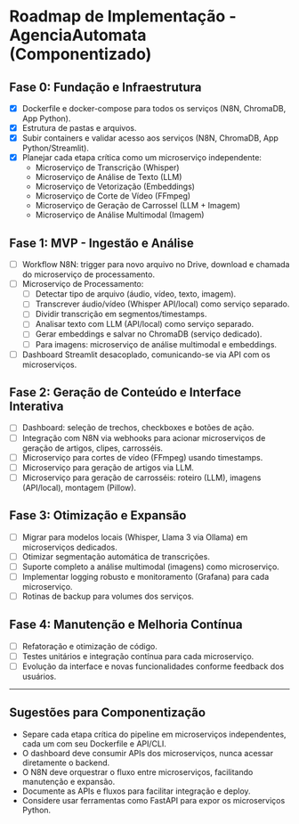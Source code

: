 # Roadmap de Implementação - AgenciaAutomata (Componentizado)

## Fase 0: Fundação e Infraestrutura
- [x] Dockerfile e docker-compose para todos os serviços (N8N, ChromaDB, App Python).
- [x] Estrutura de pastas e arquivos.
- [x] Subir containers e validar acesso aos serviços (N8N, ChromaDB, App Python/Streamlit).
- [x] Planejar cada etapa crítica como um microserviço independente:
    - Microserviço de Transcrição (Whisper)
    - Microserviço de Análise de Texto (LLM)
    - Microserviço de Vetorização (Embeddings)
    - Microserviço de Corte de Vídeo (FFmpeg)
    - Microserviço de Geração de Carrossel (LLM + Imagem)
    - Microserviço de Análise Multimodal (Imagem)

## Fase 1: MVP - Ingestão e Análise
- [ ] Workflow N8N: trigger para novo arquivo no Drive, download e chamada do microserviço de processamento.
- [ ] Microserviço de Processamento:
    - [ ] Detectar tipo de arquivo (áudio, vídeo, texto, imagem).
    - [ ] Transcrever áudio/vídeo (Whisper API/local) como serviço separado.
    - [ ] Dividir transcrição em segmentos/timestamps.
    - [ ] Analisar texto com LLM (API/local) como serviço separado.
    - [ ] Gerar embeddings e salvar no ChromaDB (serviço dedicado).
    - [ ] Para imagens: microserviço de análise multimodal e embeddings.
- [ ] Dashboard Streamlit desacoplado, comunicando-se via API com os microserviços.

## Fase 2: Geração de Conteúdo e Interface Interativa
- [ ] Dashboard: seleção de trechos, checkboxes e botões de ação.
- [ ] Integração com N8N via webhooks para acionar microserviços de geração de artigos, clipes, carrosséis.
- [ ] Microserviço para cortes de vídeo (FFmpeg) usando timestamps.
- [ ] Microserviço para geração de artigos via LLM.
- [ ] Microserviço para geração de carrosséis: roteiro (LLM), imagens (API/local), montagem (Pillow).

## Fase 3: Otimização e Expansão
- [ ] Migrar para modelos locais (Whisper, Llama 3 via Ollama) em microserviços dedicados.
- [ ] Otimizar segmentação automática de transcrições.
- [ ] Suporte completo a análise multimodal (imagens) como microserviço.
- [ ] Implementar logging robusto e monitoramento (Grafana) para cada microserviço.
- [ ] Rotinas de backup para volumes dos serviços.

## Fase 4: Manutenção e Melhoria Contínua
- [ ] Refatoração e otimização de código.
- [ ] Testes unitários e integração contínua para cada microserviço.
- [ ] Evolução da interface e novas funcionalidades conforme feedback dos usuários.

---

## Sugestões para Componentização

- Separe cada etapa crítica do pipeline em microserviços independentes, cada um com seu Dockerfile e API/CLI.
- O dashboard deve consumir APIs dos microserviços, nunca acessar diretamente o backend.
- O N8N deve orquestrar o fluxo entre microserviços, facilitando manutenção e expansão.
- Documente as APIs e fluxos para facilitar integração e deploy.
- Considere usar ferramentas como FastAPI para expor os microserviços Python.